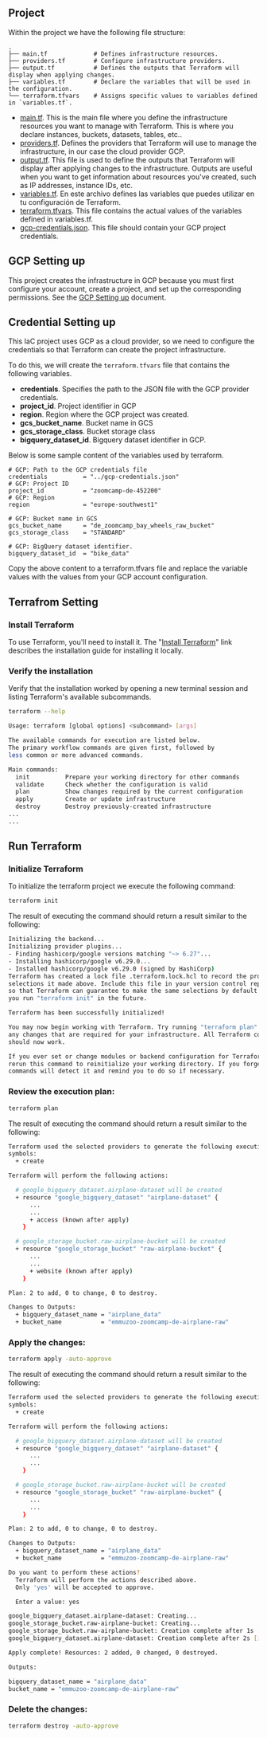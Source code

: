 
## Project

Within the project we have the following file structure:


```plaintext
.
├── main.tf             # Defines infrastructure resources.
├── providers.tf        # Configure infrastructure providers.
├── output.tf           # Defines the outputs that Terraform will display when applying changes.
├── variables.tf        # Declare the variables that will be used in the configuration.
└── terraform.tfvars    # Assigns specific values ​​to variables defined in `variables.tf`.
```

* [main.tf](main.tf). This is the main file where you define the infrastructure resources you want to manage with Terraform. This is where you declare instances, buckets, datasets, tables, etc..
* [providers.tf](providers.tf). Defines the providers that Terraform will use to manage the infrastructure, in our case the cloud provider GCP.
* [output.tf](output.tf). This file is used to define the outputs that Terraform will display after applying changes to the infrastructure. Outputs are useful when you want to get information about resources you've created, such as IP addresses, instance IDs, etc.
* [variables.tf](variables.tf). En este archivo defines las variables que puedes utilizar en tu configuración de Terraform.
* [terraform.tfvars](terraform.tfvars). This file contains the actual values ​​of the variables defined in variables.tf.
* [gcp-credentials.json](gcp-credentials.json). This file should contain your GCP project credentials.


## GCP Setting up

This project creates the infrastructure in GCP because you must first configure your account, create a project, and set up the corresponding permissions. See the [GCP Setting up](gcp_overview.md#initial-setup) document.


## Credential Setting up

This IaC project uses GCP as a cloud provider, so we need to configure the credentials so that Terraform can create the project infrastructure.

To do this, we will create the `terraform.tfvars` file that contains the following variables.
* **credentials**. Specifies the path to the JSON file with the GCP provider credentials.
* **project_id**. Project identifier in GCP
* **region**. Region where the GCP project was created.
* **gcs_bucket_name**. Bucket name in GCS
* **gcs_storage_class**. Bucket storage class
* **bigquery_dataset_id**. Bigquery dataset identifier in GCP.

Below is some sample content of the variables used by terraform.

```plaintext
# GCP: Path to the GCP credentials file
credentials          = "../gcp-credentials.json"
# GCP: Project ID
project_id           = "zoomcamp-de-452200"
# GCP: Region
region               = "europe-southwest1"

# GCP: Bucket name in GCS
gcs_bucket_name      = "de_zoomcamp_bay_wheels_raw_bucket"
gcs_storage_class    = "STANDARD"

# GCP: BigQuery dataset identifier.
bigquery_dataset_id  = "bike_data"

```

Copy the above content to a terraform.tfvars file and replace the variable values ​​with the values ​​from your GCP account configuration.

## Terrafrom Setting

### Install Terraform

To use Terraform, you'll need to install it. The "[Install Terraform](https://developer.hashicorp.com/terraform/tutorials/aws-get-started/install-cli)" link describes the installation guide for installing it locally.



### Verify the installation
Verify that the installation worked by opening a new terminal session and listing Terraform's available subcommands.

```bash
terraform --help
```

```bash
Usage: terraform [global options] <subcommand> [args]

The available commands for execution are listed below.
The primary workflow commands are given first, followed by
less common or more advanced commands.

Main commands:
  init          Prepare your working directory for other commands
  validate      Check whether the configuration is valid
  plan          Show changes required by the current configuration
  apply         Create or update infrastructure
  destroy       Destroy previously-created infrastructure
...
...
```

## Run Terraform


### Initialize Terraform

To initialize the terraform project we execute the following command: 
```bash
terraform init
```

The result of executing the command should return a result similar to the following:
```bash
Initializing the backend...
Initializing provider plugins...
- Finding hashicorp/google versions matching "~> 6.27"...
- Installing hashicorp/google v6.29.0...
- Installed hashicorp/google v6.29.0 (signed by HashiCorp)
Terraform has created a lock file .terraform.lock.hcl to record the provider
selections it made above. Include this file in your version control repository
so that Terraform can guarantee to make the same selections by default when
you run "terraform init" in the future.

Terraform has been successfully initialized!

You may now begin working with Terraform. Try running "terraform plan" to see
any changes that are required for your infrastructure. All Terraform commands
should now work.

If you ever set or change modules or backend configuration for Terraform,
rerun this command to reinitialize your working directory. If you forget, other
commands will detect it and remind you to do so if necessary.
```

### Review the execution plan:

```bash
terraform plan
```


The result of executing the command should return a result similar to the following:
```bash
Terraform used the selected providers to generate the following execution plan. Resource actions are indicated with the following
symbols:
  + create

Terraform will perform the following actions:

  # google_bigquery_dataset.airplane-dataset will be created
  + resource "google_bigquery_dataset" "airplane-dataset" {
      ...
      ...
      + access (known after apply)
    }

  # google_storage_bucket.raw-airplane-bucket will be created
  + resource "google_storage_bucket" "raw-airplane-bucket" {
      ...
      ...
      + website (known after apply)
    }

Plan: 2 to add, 0 to change, 0 to destroy.

Changes to Outputs:
  + bigquery_dataset_name = "airplane_data"
  + bucket_name           = "emmuzoo-zoomcamp-de-airplane-raw"
```

### Apply the changes:

```bash
terraform apply -auto-approve
```

The result of executing the command should return a result similar to the following:
```bash
Terraform used the selected providers to generate the following execution plan. Resource actions are indicated with the following
symbols:
  + create

Terraform will perform the following actions:

  # google_bigquery_dataset.airplane-dataset will be created
  + resource "google_bigquery_dataset" "airplane-dataset" {
      ...
      ...
    }

  # google_storage_bucket.raw-airplane-bucket will be created
  + resource "google_storage_bucket" "raw-airplane-bucket" {
      ...
      ...
    }

Plan: 2 to add, 0 to change, 0 to destroy.

Changes to Outputs:
  + bigquery_dataset_name = "airplane_data"
  + bucket_name           = "emmuzoo-zoomcamp-de-airplane-raw"

Do you want to perform these actions?
  Terraform will perform the actions described above.
  Only 'yes' will be accepted to approve.

  Enter a value: yes

google_bigquery_dataset.airplane-dataset: Creating...
google_storage_bucket.raw-airplane-bucket: Creating...
google_storage_bucket.raw-airplane-bucket: Creation complete after 1s [id=emmuzoo-zoomcamp-de-airplane-raw]
google_bigquery_dataset.airplane-dataset: Creation complete after 2s [id=projects/zoomcamp-de-452200/datasets/airplane_data]

Apply complete! Resources: 2 added, 0 changed, 0 destroyed.

Outputs:

bigquery_dataset_name = "airplane_data"
bucket_name = "emmuzoo-zoomcamp-de-airplane-raw"
```

### Delete the changes:

```bash
terraform destroy -auto-approve
```

